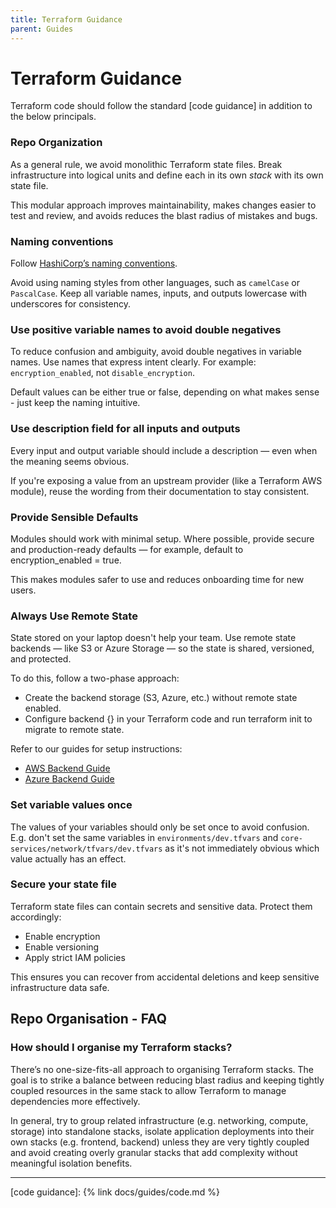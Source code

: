 ```yaml
---
title: Terraform Guidance
parent: Guides
---
```


# Terraform Guidance

Terraform code should follow the standard [code guidance] in addition to the below principals.

### Repo Organization
As a general rule, we avoid monolithic Terraform state files. Break infrastructure into logical units and define each in its own _stack_ with its own state file.

This modular approach improves maintainability, makes changes easier to test and review, and avoids reduces the blast radius of mistakes and bugs.

### Naming conventions

Follow [HashiCorp’s naming conventions](https://developer.hashicorp.com/terraform/plugin/best-practices/naming).

Avoid using naming styles from other languages, such as `camelCase` or `PascalCase`. Keep all variable names, inputs, and outputs lowercase with underscores for consistency.

### Use positive variable names to avoid double negatives
To reduce confusion and ambiguity, avoid double negatives in variable names. Use names that express intent clearly. For example: `encryption_enabled`, not `disable_encryption`.

Default values can be either true or false, depending on what makes sense - just keep the naming intuitive.

### Use description field for all inputs and outputs
Every input and output variable should include a description — even when the meaning seems obvious.

If you're exposing a value from an upstream provider (like a Terraform AWS module), reuse the wording from their documentation to stay consistent.

### Provide Sensible Defaults
Modules should work with minimal setup. Where possible, provide secure and production-ready defaults — for example, default to encryption_enabled = true.

This makes modules safer to use and reduces onboarding time for new users.

### Always Use Remote State
State stored on your laptop doesn't help your team. Use remote state backends — like S3 or Azure Storage — so the state is shared, versioned, and protected.

To do this, follow a two-phase approach:

- Create the backend storage (S3, Azure, etc.) without remote state enabled.
- Configure backend {} in your Terraform code and run terraform init to migrate to remote state.

Refer to our guides for setup instructions:

- [AWS Backend Guide](https://github.com/ukhsa-collaboration/devops-terraform-modules/blob/main/terraform-modules/aws/state-file/USAGE.MD)
- [Azure Backend Guide](https://github.com/ukhsa-collaboration/devops-terraform-modules/blob/main/terraform-modules/azure/state-file/USAGE.md)

### Set variable values once
The values of your variables should only be set once to avoid confusion. E.g. don't set the same variables in `environments/dev.tfvars` and `core-services/network/tfvars/dev.tfvars` as it's not immediately obvious which value actually has an effect.

### Secure your state file
Terraform state files can contain secrets and sensitive data. Protect them accordingly:

- Enable encryption
- Enable versioning
- Apply strict IAM policies

This ensures you can recover from accidental deletions and keep sensitive infrastructure data safe.

## Repo Organisation - FAQ

### How should I organise my Terraform stacks?
There’s no one-size-fits-all approach to organising Terraform stacks. The goal is to strike a balance between reducing blast radius and keeping tightly coupled resources in the same stack to allow Terraform to manage dependencies more effectively.

In general, try to group related infrastructure (e.g. networking, compute, storage) into standalone stacks, isolate application deployments into their own stacks (e.g. frontend, backend) unless they are very tightly coupled and avoid creating overly granular stacks that add complexity without meaningful isolation benefits.

---

[code guidance]: {% link docs/guides/code.md %}
